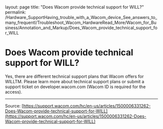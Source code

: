 layout: page
title: "Does Wacom provide technical support for WILL?"
permalink: /Hardware_SupportHaving_trouble_with_a_Wacom_device_See_answers_to_many_frequentl/Troubleshoot_Wacom_HardwareRead_More/Wacom_for_Business/Annotation_and_Markup/Does_Wacom_provide_technical_support_for_WILL

# Does Wacom provide technical support for WILL?

Yes, there are different technical support plans that Wacom offers for WILLTM. Please learn more about technical support plans or submit a support ticket on developer.wacom.com (Wacom ID is required for the access).

---
Source: [https://support.wacom.com/hc/en-us/articles/1500006331262-Does-Wacom-provide-technical-support-for-WILL](https://support.wacom.com/hc/en-us/articles/1500006331262-Does-Wacom-provide-technical-support-for-WILL)
